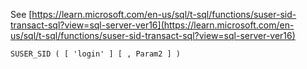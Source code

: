 See [https://learn.microsoft.com/en-us/sql/t-sql/functions/suser-sid-transact-sql?view=sql-server-ver16](https://learn.microsoft.com/en-us/sql/t-sql/functions/suser-sid-transact-sql?view=sql-server-ver16)
```
SUSER_SID ( [ 'login' ] [ , Param2 ] )
```
